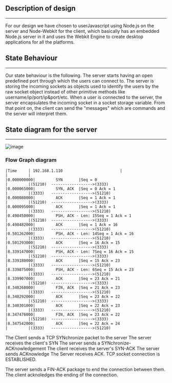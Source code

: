 ## Description of design  
---
For our design we have chosen to userJavascript using Node.js on the server and Node-Webkit for the client, which basically has an embedded Node.js server in it and uses the Webkit Engine to create desktop applications for all the platforms. 

## State Behaviour
---
Our state behaviour is the following. The server starts having an open predefined port through which the users can connect to. The server is storing the incoming sockets as objects used to identify the users by the raw socket object instead of other primitive methods like username/ip/port/ip&port/etc.
When a user is connected to the server, the server encapsulates the incoming socket in a socket storage variable. From that point on, the client can send the "messages" which are commands and the server will interpret them.

## State diagram for the server
---
![image](http://i40.tinypic.com/2qvh6k1.png)

### Flow Graph diagram
```
|Time     | 192.168.1.110                         |
|         |                   
|0.000000000|         SYN       |Seq = 0
|         |(51210)  ------------------>(3333)
|0.000065000|         SYN, ACK  |Seq = 0 Ack = 1
|         |(3333)   ------------------>(51210)
|0.000080000|         ACK       |Seq = 1 Ack = 1
|         |(51210)  ------------------>(3333)
|0.000095000|         ACK       |Seq = 1 Ack = 1
|         |(3333)   ------------------>(51210)
|0.498450000|         PSH, ACK - Len: 15Seq = 1 Ack = 1
|         |(51210)  ------------------>(3333)
|0.498482000|         ACK       |Seq = 1 Ack = 16
|         |(3333)   ------------------>(51210)
|0.501262000|         PSH, ACK - Len: 14Seq = 1 Ack = 16
|         |(3333)   ------------------>(51210)
|0.501293000|         ACK       |Seq = 16 Ack = 15
|         |(51210)  ------------------>(3333)
|8.339147000|         PSH, ACK - Len: 7Seq = 16 Ack = 15
|         |(51210)  ------------------>(3333)
|8.339180000|         ACK       |Seq = 15 Ack = 23
|         |(3333)   ------------------>(51210)
|8.339875000|         PSH, ACK - Len: 6Seq = 15 Ack = 23
|         |(3333)   ------------------>(51210)
|8.339907000|         ACK       |Seq = 23 Ack = 21
|         |(51210)  ------------------>(3333)
|8.340268000|         FIN, ACK  |Seq = 21 Ack = 23
|         |(3333)   ------------------>(51210)
|8.340292000|         ACK       |Seq = 23 Ack = 22
|         |(51210)  ------------------>(3333)
|8.340301000|         ACK       |Seq = 22 Ack = 23
|         |(3333)   ------------------>(51210)
|8.347476000|         FIN, ACK  |Seq = 23 Ack = 22
|         |(51210)  ------------------>(3333)
|8.347542000|         ACK       |Seq = 22 Ack = 24
|         |(3333)   ------------------>(51210)

```
The Client sends a TCP SYNchronize packet to the server
The server receives the client's SYN
The server sends a SYNchronize-ACKnowledgement
The client receives the server's SYN-ACK
The server sends ACKnowledge
The Server receives ACK. 
TCP socket connection is ESTABLISHED.

The server sends a FIN-ACK package to end the connection between them.
The client acknoledges the ending of the connection.
